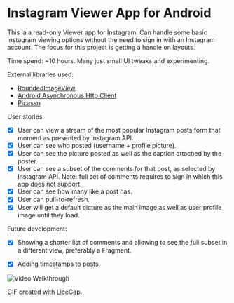 # Instagram Viewer App for Android
This ia a read-only Viewer app for Instagram. Can handle some basic instagram viewing options without the need to sign in with an Instagram account. The focus for this project is getting a handle on layouts. 

Time spend: ~10 hours. Many just small UI tweaks and experimenting.

External libraries used:
- [RoundedImageView](https://github.com/vinc3m1/RoundedImageView)
- [Android Asynchronous Http Client](http://loopj.com/android-async-http/)
- [Picasso](http://square.github.io/picasso/)

User stories:
 * [x] User can view a stream of the most popular Instagram posts form that moment as presented by Instagram API.
 * [x] User can see who posted (username + profile picture).
 * [x] User can see the picture posted as well as the caption attached by the poster.
 * [x] User can see a subset of the comments for that post, as selected by Instagram API. Note: full set of comments requires to sign in which this app does not support. 
 * [x] User can see how many like a post has.
 * [x] User can pull-to-refresh.
 * [x] User will get a default picture as the main image as well as user profile image until they load. 
 
Future development: 
 * [x] Showing a shorter list of comments and allowing to see the full subset in a different view, preferably a Fragment.
 * [x] Adding timestamps to posts.


![Video Walkthrough](InstagramViewerAppWalkthough.gif)

GIF created with [LiceCap](http://www.cockos.com/licecap/).

